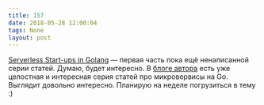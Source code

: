 ```yaml
---
title: 157
date: 2018-05-28 12:00:04
tags: None
layout: post
---
```


[Serverless Start-ups in Golang](https://ewanvalentine.io/serverless-start-ups-in-golang-part-1/) — первая часть пока ещё ненаписанной серии статей. Думаю, будет интересно. В [блоге автора](https://ewanvalentine.io/author/ewan/) есть уже целостная и интересная серия статей про микровервисы на Go. Выглядит довольно интересно. Планирую на неделе погрузиться в тему :)
